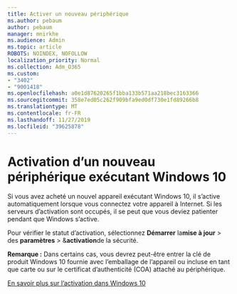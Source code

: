 ```yaml
---
title: Activer un nouveau périphérique
ms.author: pebaum
author: pebaum
manager: mnirkhe
ms.audience: Admin
ms.topic: article
ROBOTS: NOINDEX, NOFOLLOW
localization_priority: Normal
ms.collection: Adm_O365
ms.custom:
- "3402"
- "9001418"
ms.openlocfilehash: a0e1d87620265f1bba133b571aa218bec3163366
ms.sourcegitcommit: 358e7ed05c262f909bfa9ed0df730e1fd89266b8
ms.translationtype: MT
ms.contentlocale: fr-FR
ms.lasthandoff: 11/27/2019
ms.locfileid: "39625878"
---
```

# <a name="activating-a-new-device-running-windows-10"></a>Activation d’un nouveau périphérique exécutant Windows 10

Si vous avez acheté un nouvel appareil exécutant Windows 10, il s’active automatiquement lorsque vous connectez votre appareil à Internet. Si les serveurs d’activation sont occupés, il se peut que vous deviez patienter pendant que Windows s’active.

Pour vérifier le statut d’activation, sélectionnez **Démarrer** la**mise à jour** > des **paramètres** > &**activation**de la sécurité.

**Remarque :** Dans certains cas, vous devrez peut-être entrer la clé de produit Windows 10 fournie avec l’emballage de l’appareil ou incluse en tant que carte ou sur le certificat d’authenticité (COA) attaché au périphérique.

[En savoir plus sur l’activation dans Windows 10](https://support.microsoft.com/help/12440)